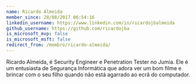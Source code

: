 ```yaml
---
name: Ricardo Almeida
member_since: 28/08/2017 06:54:16
linkedin_username: https://www.linkedin.com/in/ricardojbalmeida
github_username: https://github.com/ricardojba
is_microsoft_mvp: false
is_microsoft_msft: false
redirect_from: /membro/ricardo-almeida/
---
```

Ricardo Almeida, é Security Engineer e Penetration Tester no Jumia. Ele é um entusiasta de Segurança Informática que adora ver um bom filme e brincar com o seu filho quando não está agarrado ao ecrã do computador.